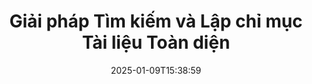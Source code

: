 ---
############################# Static ############################
layout: "family"
date:  2025-01-09T15:38:59
draft: false

product: "Search"
product_tag: "search"

lang: vi

############################# Head ############################
head_title: "Tìm kiếm & Chỉ mục văn bản tài liệu | APIs & Ứng dụng Web Miễn phí"
head_description: "Thực hiện tìm kiếm văn bản hiệu quả và lập chỉ mục dữ liệu trên PDF, MS Office, OpenDocument, và các định dạng tệp phổ biến khác bằng cách sử dụng APIs của chúng tôi hoặc ứng dụng tìm kiếm tài liệu trực tuyến miễn phí."

############################# Header ############################
title: "Giải pháp Tìm kiếm và Lập chỉ mục Tài liệu Toàn diện"
description:  |
  Thực hiện tìm kiếm văn bản và lập chỉ mục trên PDF, Microsoft Office, OpenOffice và nhiều định dạng tệp tài liệu khác.

  Nhanh chóng tìm thông tin trong các bộ sưu tập tài liệu lớn với khả năng tìm kiếm toàn văn tiên tiến.

  Tùy chỉnh các tính năng tìm kiếm như từ đồng nghĩa, tìm kiếm mờ, và phân loại từ để nâng cao độ chính xác và kết quả.

############################# Supported Platforms ###############################
supported_platforms:
  enable: true
  head_title: "Chọn nền tảng của bạn"
  title: "Khả năng độc lập của nền tảng"
  description: "GroupDocs.Search tương thích với các hệ điều hành và framework sau:"
  details_link_title: "Tìm hiểu thêm"

  items:
    # items loop
    - title: ".NET"
      description: GroupDocs.Search .NET 
      color: "blue"
      tag: "net"
      link: "/search/net/"
      features_link: "https://docs.groupdocs.com/search/net/system-requirements/"
      features:
          # features loop
          - rows: "3"
            content: |
                    .NET Framework 4.5 or later
      
          # features loop
          - rows: "4"
            content: |
                    Windows Desktop <br> Windows Server <br> Linux
      
          # features loop
          - rows: "3"
            content: |
                    Microsoft Visual Studio
      
          # features loop
          - rows: "1"
            content: |
                    70+ file formats
      

    # items loop
    - title: "Java"
      description: GroupDocs.Search Java
      color: "red"
      tag: "java"
      link: "/search/java/"
      features_link: "https://docs.groupdocs.com/search/java/system-requirements/"
      features:
          # features loop
          - rows: "3"
            content: |
                    Java SE 8 (1.8) or later
      
          # features loop
          - rows: "4"
            content: |
                    Windows <br> Linux <br> Mac OS
      
          # features loop
          - rows: "3"
            content: |
                   NetBeans <br> IntelliJ IDEA <br> Eclipse 
      
          # features loop
          - rows: "1"
            content: |
                    70+ file formats
      

    # items loop
    - title: "Node.js"
      description: GroupDocs.Search Node.js
      color: "green"
      tag: "nodejs-java"
      link: "/search/nodejs-java/"
      features_link: "https://docs.groupdocs.com/search/nodejs-java/system-requirements/"
      features:
          # features loop
          - rows: "3"
            content: |
                    Node.js 16+ and J2SE 8.0 (1.8)+
      
          # features loop
          - rows: "4"
            content: |
                    Windows <br> Linux <br> Mac OS
      
          # features loop
          - rows: "3"
            content: |
                    Atom <br> Visual Studio Code <br> Bất kỳ trình soạn thảo văn bản nào khác
      
          # features loop
          - rows: "1"
            content: |
                    70+ file formats


############################# Features ###############################
features:
  enable: true
  title: "Các tính năng chính của GroupDocs.Search"
  description: "GroupDocs.Search cung cấp các công cụ mạnh mẽ để lập chỉ mục và tìm kiếm văn bản trong các định dạng tài liệu phổ biến. Đơn giản hóa và nâng cao quản lý tài liệu với chức năng tìm kiếm nâng cao."

  items:
    # items loop
    - icon: "view"
      title: "Tìm kiếm văn bản nâng cao"
      content: "Thực hiện tìm kiếm văn bản nhanh chóng và chính xác trên các tài liệu đã được lập chỉ mục."

    # items loop
    - icon: "manipulate"
      title: "Tùy chọn tìm kiếm có thể tùy chỉnh"
      content: "Sử dụng các tính năng như tìm kiếm mờ, từ đồng nghĩa, và phân loại từ để có kết quả chính xác hơn."

    # items loop
    - icon: "merge"
      title: "Hỗ trợ nhiều định dạng"
      content: "Lập chỉ mục và tìm kiếm nội dung trong Microsoft Office, PDF, OpenOffice và các định dạng phổ biến khác."

    # items loop
    - icon: "additional"
      title: "Lập chỉ mục hiệu quả"
      content: "Xây dựng và duy trì chỉ mục nhanh chóng cho các bộ sưu tập tài liệu lớn."

############################# Code samples ############################
code_samples:
  enable: true
  title: "Tìm kiếm văn bản trong các định dạng tài liệu phổ biến"
  description: "GroupDocs.Search ví dụ mã"
  items:
    # code sample loop
    - title: "Tìm kiếm văn bản"
      content: |
       GroupDocs.Search là một công cụ mạnh mẽ để tìm văn bản trong tài liệu. Bạn có thể tìm kiếm qua nhiều tài liệu ở các định dạng khác nhau được lưu trữ trong một thư mục cụ thể. Kết quả tìm kiếm được lưu trữ trong một thư mục riêng, cho phép bạn truy cập và tái sử dụng mà không cần thực hiện tìm kiếm lại.
      samples:
        - language: "C#"
          color: "blue"
          content: |
            ```csharp {style=abap}   
            // Tạo một thể hiện của lớp Index, chỉ định thư mục để lưu trữ các chỉ mục.
            Index index = new Index("\\Index Folder");

            //Xác định đường dẫn đến các tài liệu nơi tìm kiếm sẽ được thực hiện.
            index.Add("\\Documents Folder");

            //Tạo một thể hiện của đối tượng SearchOptions.
            SearchOptions options = new SearchOptions();

            //Tiến hành tìm kiếm cho văn bản mong muốn.
            SearchResult result = index.Search("ipsum dolor", options);

            //Xử lý và quản lý kết quả tìm kiếm.
            if (result.DocumentCount > 0){
                Console.WriteLine("Documents: " + result.DocumentCount);
                for (int i = 0; i < result.DocumentCount; i++)
                {
                    FoundDocument document = result.GetFoundDocument(i);
                    Console.WriteLine("Document: " + document.DocumentInfo.FilePath);
                    Console.WriteLine("Found: " + document.FoundFields.Length);
                }
            }

            ```
        - language: "Java"
          color: "red"
          content: |
            ```java {style=abap}   
            // Tạo một thể hiện của lớp Index, chỉ định thư mục để lưu trữ các chỉ mục.
            Index index = new Index("\\Index Folder");

            //Xác định đường dẫn đến các tài liệu nơi tìm kiếm sẽ được thực hiện.
            index.add("\\Documents Folder");

            //Tạo một thể hiện của đối tượng SearchOptions.
            SearchOptions options = new SearchOptions();

            //Tiến hành tìm kiếm cho văn bản mong muốn.
            SearchResult result = index.search("ipsum dolor", options);

            //Xử lý và quản lý kết quả tìm kiếm.
            if (result.getDocumentCount() > 0){
                System.out.println("Documents: " + result.getDocumentCount());
                for (int i = 0; i < result.getDocumentCount(); i++)
                {
                    FoundDocument document = result.getFoundDocument(i);
                    System.out.println("Document: " + document.getDocumentInfo().getFilePath());
                    System.out.println("Found: " + document.getFoundFields().length);
                }
            }

            ```
        - language: "TypeScript"
          color: "green"
          content: |
            ```javascript {style=abap}   
            const searchLib = require('@groupdocs/groupdocs.search');

            // Tạo một thể hiện của lớp Index, chỉ định thư mục để lưu trữ các chỉ mục.
            const index = new searchLib.Index('\\Index Folder');

            //Xác định đường dẫn đến các tài liệu nơi tìm kiếm sẽ được thực hiện.
            index.add('\\Documents Folder');

            //Tạo một thể hiện của đối tượng SearchOptions.
            const options = new searchLib.SearchOptions();

            //Tiến hành tìm kiếm cho văn bản mong muốn.
            const result = index.search('ipsum dolor', options);

            //Xử lý và quản lý kết quả tìm kiếm.
            if (result.getDocumentCount() > 0){
                console.log('Documents: ' + result.getDocumentCount());
                for (int i = 0; i < result.getDocumentCount(); i++)
                {
                    const document = result.getFoundDocument(i);
                    console.log('Document: ' + document.getDocumentInfo().getFilePath());
                    console.log('Found: ' + document.getFoundFields().length);
                }
            }

            ```


############################# Supported Formats ###############################
formats:
  enable: true
  title: "Hỗ trợ hơn 70+ định dạng tệp"
  description: "GroupDocs.Search hỗ trợ gần như tất cả các định dạng tệp được sử dụng rộng rãi."

############################# Metrics ###############################
metrics:
  enable: true
  title: "Thống kê Sản phẩm của Chúng tôi"
  description: "Khám phá các chỉ số chính thể hiện hiệu suất, độ phủ sóng và sự phát triển của chúng tôi."

  items:
    # items loop
    - number: "70+"
      title: "Các định dạng được hỗ trợ"
      content: "Chúng tôi cung cấp khả năng tương thích với hơn 70 định dạng tài liệu phổ biến."

    # items loop
    - number: "500k"
      title: "Tải xuống NuGet"
      content: "GroupDocs.Search cho .NET đã được tải xuống hơn 500,000 lần trên NuGet."

    # items loop
    - number: "12k"
      title: "Tải xuống Maven"
      content: "Các nhà phát triển Java đã tải GroupDocs.Search hơn 12,000 lần từ Maven."

    # items loop
    - number: "150+"
      title: "Khách hàng hài lòng"
      content: "Các nhà phát triển và các doanh nghiệp hàng đầu trên toàn thế giới tin tưởng vào sản phẩm của chúng tôi để có giải pháp sáng tạo."


############################# Customers ###############################
customers:
  enable: true
  title: "Khách hàng Hài lòng của Chúng tôi"
  description: "Thư viện GroupDocs được tin tưởng bởi các thương hiệu và tổ chức hàng đầu trên toàn cầu."

  items:
    # items loop
    - title: "BenQ Corporation"
      logo: "benq"
      
    # items loop
    - title: "Nasdaq Stock Market"
      logo: "nasdaq"
      
    # items loop
    - title: "AT&T Inc."
      logo: "att"
      
    # items loop
    - title: "Customer logo AstraZeneca"
      logo: "astrazeneca"
      
    # items loop
    - title: "Central Bank of Argentina"
      logo: "argentinacentralbank"
      
    # items loop
    - title: "Roche Holding AG"
      logo: "roche"
      
    # items loop
    - title: "Capita"
      logo: "capita"
      
    # items loop
    - title: "Axa S.A."
      logo: "axa"
      
    # items loop
    - title: "Instructure Inc."
      logo: "instructure"
      
    # items loop
    - title: "Wipro"
      logo: "wipro"


############################# Actions ###############################
actions:
  enable: true
  title: "Bắt đầu Hành Trình của Bạn Ngày Hôm Nay!"
  description: "Trải nghiệm GroupDocs.Search miễn phí trên nền tảng ưa thích của bạn."

  items:
    # items loop
    - title: ".NET"
      color: "blue"
      link: "/search/net/"

    # items loop
    - title: "Java"
      color: "red"
      link: "/search/java/"

############################# FAQ ###############################
faq:
  enable: true
  title: "Các câu hỏi thường gặp"
  description: "Tìm câu trả lời cho những câu hỏi thường gặp về GroupDocs.Search."

  items:
    # items loop
    - question: "Có cần công cụ bên ngoài để tìm kiếm tài liệu với GroupDocs.Search không?"
      answer: "Không, GroupDocs.Search hoạt động như một giải pháp độc lập và không cần các công cụ hoặc phần mềm bổ sung như Adobe Acrobat hoặc Microsoft Office để thực hiện tìm kiếm."

    # items loop
    - question: "Tôi có thể thử nghiệm GroupDocs.Search trước khi mua không?"
      answer: "Có, bạn có thể! GroupDocs.Search cung cấp một bản dùng thử miễn phí. Bạn có thể khám phá các tính năng của nó, tuy nhiên phiên bản dùng thử có thể bao gồm những hạn chế như hình mờ hoặc chức năng bị hạn chế. Để mở khóa tất cả các tính năng, bạn có thể yêu cầu một giấy phép tạm thời miễn phí trong 30 ngày. Tìm hiểu thêm trên trang [giấy phép tạm thời](https://purchase.groupdocs.com/temporary-license/)."

    # items loop
    - question: "Có những tùy chọn cấp phép nào có sẵn?"
      answer: "Chúng tôi cung cấp nhiều mô hình cấp phép cho GroupDocs.Search, được điều chỉnh cho các nhu cầu khác nhau. Chọn một giấy phép dựa trên kích thước nhóm của bạn, phân cảnh sử dụng, hoặc liệu bạn có cần SDK/API để phân phối cho khách hàng hay không. Đối với việc sử dụng linh hoạt, hãy xem xét một giấy phép tính phí theo mức tiêu thụ, nơi bạn thanh toán dựa trên mức sử dụng thực tế. Tìm hiểu thêm về các tùy chọn của bạn trên trang [định giá](https://purchase.groupdocs.com/pricing/search/net/)."

############################# App links ###############################
app_links:
  enable: true
  title: "GroupDocs.Search Ứng dụng Web"
  description: "Khám phá GroupDocs.Search với ứng dụng web miễn phí của chúng tôi. Thực hiện tìm kiếm văn bản và lập chỉ mục trên hơn 70 định dạng tệp phổ biến trực tiếp trên trình duyệt của bạn—hoàn toàn miễn phí."

  items:
    # items loop
    - title: "GroupDocs.Search Total"
      content: "Tìm kiếm trong PDF, Excel, Word, PowerPoint, và các loại tệp khác ngay từ trình duyệt web của bạn."
      icon: "groupdocs_watermark-app"
      link: "https://products.groupdocs.app/search/total"

    # items loop
    - title: "GroupDocs.Search Word"
      content: "Tải lên DOCX để thực hiện tìm kiếm văn bản nâng cao mà không cần cài đặt phần mềm."
      icon: "groupdocs_words-app"
      link: "https://products.groupdocs.app/search/docx"

    # items loop
    - title: "GroupDocs.Search PDF"
      content: "Kiểm tra khả năng lập chỉ mục và truy xuất PDF trên các định dạng khác nhau miễn phí."
      icon: "groupdocs_pdf-app"
      link: "https://products.groupdocs.app/search/pdf"


---